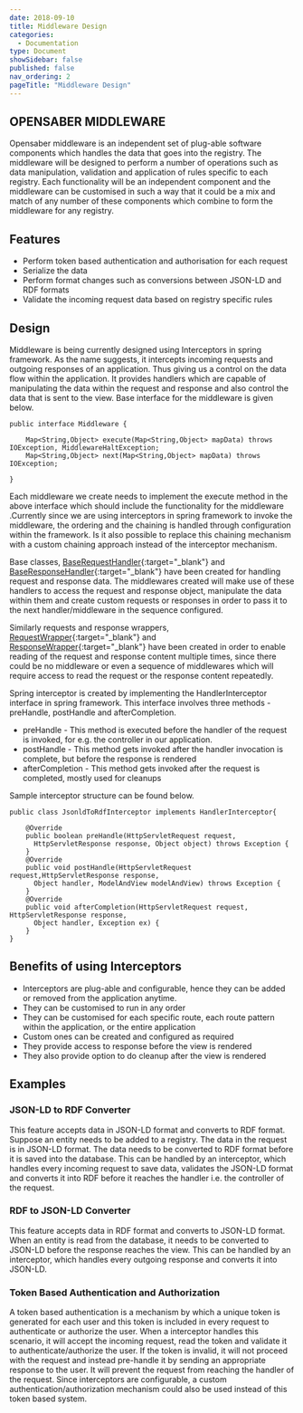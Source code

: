```yaml
---
date: 2018-09-10
title: Middleware Design
categories:
  - Documentation
type: Document
showSidebar: false
published: false
nav_ordering: 2
pageTitle: "Middleware Design"
---
```


## OPENSABER MIDDLEWARE

Opensaber middleware is an independent set of plug-able software components which handles the data that goes into the registry. The middleware will be designed to perform a number of operations such as data manipulation, validation and application of rules specific to each registry. Each functionality will be an independent component and the middleware can be customised in such a way that it could be a mix and match of any number of these components which combine to form the middleware for any registry.


## Features

* Perform token based authentication and authorisation for each request
* Serialize the data
* Perform format changes such as conversions between JSON-LD and RDF formats 
* Validate the incoming request data based on registry specific rules


## Design

Middleware is being currently designed using Interceptors in spring framework. As the name suggests, it intercepts incoming requests and outgoing responses of an application. Thus giving us a control on the data flow within the application. It provides handlers which are capable of manipulating the data within the request and response and also control the data that is sent to the view. Base interface for the middleware is given below.
```
public interface Middleware {
  
	Map<String,Object> execute(Map<String,Object> mapData) throws IOException, MiddlewareHaltException;
	Map<String,Object> next(Map<String,Object> mapData) throws IOException;

}
```
Each middleware we create needs to implement the execute method in the above interface which should include the functionality for the middleware .Currently since we are using interceptors in spring framework to invoke the middleware, the ordering and the chaining is handled through configuration within the framework. Is it also possible to replace this chaining mechanism with a custom chaining approach instead of the interceptor mechanism.

Base classes, [BaseRequestHandler](https://github.com/project-sunbird/open-saber/tree/master/java/registry-interceptor/src/main/java/io/opensaber/registry/interceptor/handler/BaseRequestHandler.java){:target="_blank"} and [BaseResponseHandler](https://github.com/project-sunbird/open-saber/tree/master/java/registry-interceptor/src/main/java/io/opensaber/registry/interceptor/handler/BaseResponseHandler.java){:target="_blank"} have been created for handling request and response data. The middlewares created will make use of these handlers to access the request and response object, manipulate the data within them and create custom requests or responses in order to pass it to the next handler/middleware in the sequence configured. 

Similarly requests and response wrappers, [RequestWrapper](https://github.com/project-sunbird/open-saber/tree/master/java/registry-interceptor/src/main/java/io/opensaber/registry/interceptor/handler/RequestWrapper.java){:target="_blank"} and [ResponseWrapper](https://github.com/project-sunbird/open-saber/tree/master/java/registry-interceptor/src/main/java/io/opensaber/registry/interceptor/handler/ResponseWrapper.java){:target="_blank"} have been created in order to enable reading of the request and response content multiple times, since there could be no middleware or even a sequence of middlewares which will require access to read the request or the response content repeatedly.

Spring interceptor is created by implementing the HandlerInterceptor interface in spring framework. This interface involves three methods - preHandle, postHandle and afterCompletion. 

* preHandle - This method is executed before the handler of the request is invoked, for e.g. the controller in our application.
* postHandle - This method gets invoked after the handler invocation is complete, but before the response is rendered
* afterCompletion - This method gets invoked after the request is completed, mostly used for cleanups

Sample interceptor structure can be found below.
```
public class JsonldToRdfInterceptor implements HandlerInterceptor{

	@Override
	public boolean preHandle(HttpServletRequest request,
	  HttpServletResponse response, Object object) throws Exception {
	}
	@Override
	public void postHandle(HttpServletRequest request,HttpServletResponse response,
	  Object handler, ModelAndView modelAndView) throws Exception {	
	}
	@Override
	public void afterCompletion(HttpServletRequest request, HttpServletResponse response,
	  Object handler, Exception ex) {
	}	`
}
```
## Benefits of using Interceptors

* Interceptors are plug-able and configurable, hence they can be added or removed from the application anytime. 
* They can be customised to run in any order
* They can be customised for each specific route, each route pattern within the application, or the entire application
* Custom ones can be created and configured as required
* They provide access to response before the view is rendered
* They also provide option to do cleanup after the view is rendered


## Examples

### JSON-LD to RDF Converter

This feature accepts data in JSON-LD format and converts to RDF format. Suppose an entity needs to be added to a registry. The data in the request is in JSON-LD format. The data needs to be converted to RDF format before it is saved into the database. This can be handled by an interceptor, which handles every incoming request to save data, validates the JSON-LD format and converts it into RDF before it reaches the handler i.e. the controller of the request.


### RDF to JSON-LD Converter

This feature accepts data in RDF format and converts to JSON-LD format. When an entity is read from the database, it needs to be converted to JSON-LD before the response reaches the view. This can be handled by an interceptor, which handles every outgoing response and converts it into JSON-LD.


### Token Based Authentication and Authorization

A token based authentication is a mechanism by which a unique token is generated for each user and this token is included in every request to authenticate or authorize the user. When a interceptor handles this scenario, it will accept the incoming request, read the token and validate it to authenticate/authorize the user. If the token is invalid, it will not proceed with the request and instead pre-handle it by sending an appropriate response to the user. It will prevent the request from reaching the handler of the request. Since interceptors are configurable, a custom authentication/authorization mechanism could also be used instead of this token based system.
